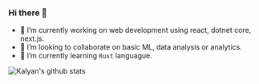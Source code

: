 ### Hi there 👋

- 🔭 I’m currently working on web development using react, dotnet core, next.js.
- 👯 I’m looking to collaborate on basic ML, data analysis or analytics.
- 🌱 I’m currently learning `Rust` languague.

![Kalyan's github stats](https://github-readme-stats.vercel.app/api?username=kkankala&show_icons=true)

<!--
**kkankala/kkankala** is a ✨ _special_ ✨ repository because its `README.md` (this file) appears on your GitHub profile.

Here are some ideas to get you started:
- 🤔 I’m looking for help with ...
- 💬 Ask me about ...
- 📫 How to reach me: ...
- 😄 Pronouns: ...
- ⚡ Fun fact: ...
-->
